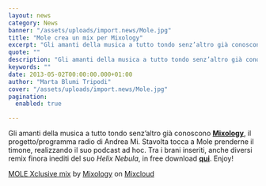 ```yaml
---
layout: news
category: News
banner: "/assets/uploads/import.news/Mole.jpg"
title: "Mole crea un mix per Mixology"
excerpt: "Gli amanti della musica a tutto tondo senz’altro già conoscono Mixology, il progetto/programma radio di Andrea Mi. Stavolta tocca a Mole prenderne il timone, realizzando il suo podcast ad hoc. Tra i brani inseriti, anche diversi remix finora inediti del suo Helix Nebula, in free download qui. Enjoy!   MOLE Xclusive mix by Mixology on [&hellip"
quote: ""
description: "Gli amanti della musica a tutto tondo senz’altro già conoscono Mixology, il progetto/programma radio di Andrea Mi. Stavolta tocca a Mole prenderne il timone, realizzando il suo podcast ad hoc. Tra i brani inseriti, anche diversi remix finora inediti del suo Helix Nebula, in free download qui. Enjoy!   MOLE Xclusive mix by Mixology on [&hellip"
keywords: ""
date: 2013-05-02T00:00:00.000+01:00
author: "Marta Blumi Tripodi"
cover: "/assets/uploads/import.news/Mole.jpg"
pagination:
  enabled: true

---
```


Gli amanti della musica a tutto tondo senz’altro già conoscono [**Mixology**](https://www.mixcloud.com/andrea%5Fmi/ "http://www.mixcloud.com/andrea_mi/"), il progetto/programma radio di Andrea Mi. Stavolta tocca a Mole prenderne il timone, realizzando il suo podcast ad hoc. Tra i brani inseriti, anche diversi remix finora inediti del suo _Helix Nebula_, in free download [**qui**](https://tinyurl.com/molehelixnebula "http://tinyurl.com/molehelixnebula"). Enjoy!

  
[MOLE Xclusive mix](https://www.mixcloud.com/andrea%5Fmi/mole-xclusive-mix/?utm%5Fsource=widget&utm%5Fmedium=web&utm%5Fcampaign=base%5Flinks&utm%5Fterm=resource%5Flink) by [Mixology](https://www.mixcloud.com/andrea%5Fmi/?utm%5Fsource=widget&utm%5Fmedium=web&utm%5Fcampaign=base%5Flinks&utm%5Fterm=profile%5Flink) on [ Mixcloud](https://www.mixcloud.com/?utm%5Fsource=widget&utm%5Fmedium=web&utm%5Fcampaign=base%5Flinks&utm%5Fterm=homepage%5Flink)